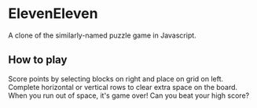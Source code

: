 # ElevenEleven
A clone of the similarly-named puzzle game in Javascript.

## How to play
Score points by selecting blocks on right and place on grid on left.
Complete horizontal or vertical rows to clear extra space on the board.
When you run out of space, it's game over!
Can you beat your high score?
